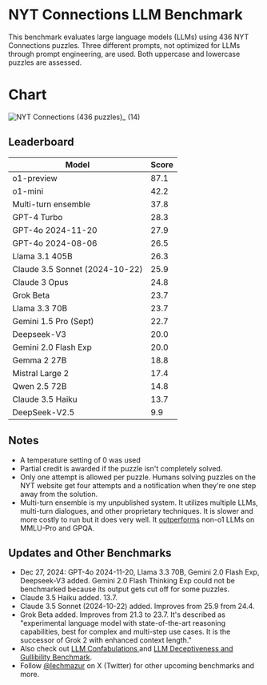 # NYT Connections LLM Benchmark

This benchmark evaluates large language models (LLMs) using 436 NYT Connections puzzles. Three different prompts, not optimized for LLMs through prompt engineering, are used. Both uppercase and lowercase puzzles are assessed.

# Chart

![NYT Connections (436 puzzles)_ (14)](https://github.com/user-attachments/assets/c7ca341a-c7e4-4f37-9289-622f81e9272e)

## Leaderboard

| Model | Score |
| --- | --- |
| o1-preview | 87.1
| o1-mini | 42.2
| Multi-turn ensemble | 37.8
| GPT-4 Turbo | 28.3
| GPT-4o 2024-11-20 | 27.9
| GPT-4o 2024-08-06 | 26.5
| Llama 3.1 405B | 26.3
| Claude 3.5 Sonnet (2024-10-22) | 25.9
| Claude 3 Opus | 24.8
| Grok Beta | 23.7
| Llama 3.3 70B | 23.7
| Gemini 1.5 Pro (Sept) | 22.7
| Deepseek-V3 | 20.0
| Gemini 2.0 Flash Exp | 20.0
| Gemma 2 27B | 18.8
| Mistral Large 2 | 17.4
| Qwen 2.5 72B | 14.8
| Claude 3.5 Haiku | 13.7
| DeepSeek-V2.5 | 9.9

## Notes
- A temperature setting of 0 was used
- Partial credit is awarded if the puzzle isn't completely solved. 
- Only one attempt is allowed per puzzle. Humans solving puzzles on the NYT website get four attempts and a notification when they're one step away from the solution.
- Multi-turn ensemble is my unpublished system. It utilizes multiple LLMs, multi-turn dialogues, and other proprietary techniques. It is slower and more costly to run but it does very well. It [outperforms](https://x.com/LechMazur/status/1828804485033992514/photo/1) non-o1 LLMs on MMLU-Pro and GPQA.

## Updates and Other Benchmarks
- Dec 27, 2024: GPT-4o 2024-11-20, Llama 3.3 70B, Gemini 2.0 Flash Exp, Deepseek-V3 added. Gemini 2.0 Flash Thinking Exp could not be benchmarked because its output gets cut off for some puzzles.
- Claude 3.5 Haiku added. 13.7.
- Claude 3.5 Sonnet (2024-10-22) added. Improves from 25.9 from 24.4.
- Grok Beta added. Improves from 21.3 to 23.7. It's described as "experimental language model with state-of-the-art reasoning capabilities, best for complex and multi-step use cases. It is the successor of Grok 2 with enhanced context length."
- Also check out [LLM Confabulations ](https://github.com/lechmazur/confabulations/) and [LLM Deceptiveness and Gullibility Benchmark](https://github.com/lechmazur/deception).
- Follow [@lechmazur](https://x.com/LechMazur) on X (Twitter) for other upcoming benchmarks and more.

